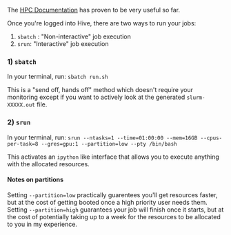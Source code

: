 The [HPC Documentation](https://docs.hpc.ucdavis.edu/) has proven to be very useful so far.

Once you're logged into Hive, there are two ways to run your jobs:
1) ``sbatch`` : "Non-interactive" job execution
2) ``srun``: "Interactive" job execution

### 1) ``sbatch``

In your terminal, run: ``sbatch run.sh``

This is a "send off, hands off" method which doesn't require your monitoring except if you want to actively look at the generated ``slurm-XXXXX.out`` file.

### 2) ``srun``

In your terminal, run: ``srun --ntasks=1 --time=01:00:00 --mem=16GB --cpus-per-task=8 --gres=gpu:1 --partition=low --pty /bin/bash``

This activates an ``ipython`` like interface that allows you to execute anything with the allocated resources.

#### Notes on partitions
Setting ``--partition=low`` practically guarentees you'll get resources faster, but at the cost of getting booted once a high priority user needs them. Setting ``--partition=high`` guarantees your job will finish once it starts, but at the cost of potentially taking up to a week for the resources to be allocated to you in my experience.
